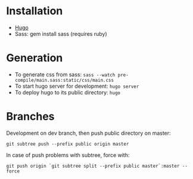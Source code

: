 # Installation

- [Hugo](https://gohugo.io/overview/installing/)
- Sass: gem install sass (requires ruby)

# Generation

- To generate css from sass: `sass --watch pre-compile/main.sass:static/css/main.css`
- To start hugo server for development: `hugo server`
- To deploy hugo to its public directory: `hugo`

# Branches

Development on dev branch, then push public directory on master:

    git subtree push --prefix public origin master
    
In case of push problems with subtree, force with:

    git push origin `git subtree split --prefix public master`:master --force
